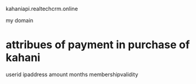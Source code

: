 kahaniapi.realtechcrm.online

my domain

# attribues of payment in purchase of kahani

userid ipaddress amount months membershipvalidity